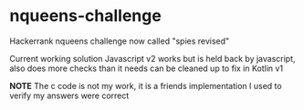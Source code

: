 # nqueens-challenge
Hackerrank nqueens challenge now called "spies revised"

Current working solution Javascript v2 works but is held back by javascript, also does more checks than it needs can be cleaned up to fix in Kotlin v1


**NOTE** The c code is not my work, it is a friends implementation I used to verify my answers were correct
